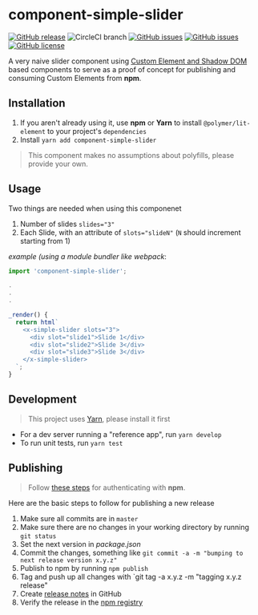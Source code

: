 # component-simple-slider
[![GitHub release](https://img.shields.io/github/tag/ProjectEvergreen/component-simple-slider.svg)](https://github.com/ProjectEvergreen/component-simple-slider/tags)
![CircleCI branch](https://img.shields.io/circleci/project/github/ProjectEvergreen/component-simple-slider/master.svg?style=plastic)
[![GitHub issues](https://img.shields.io/github/issues-raw/ProjectEvergreen/component-simple-slider.svg)](https://github.com/ProjectEvergreen/component-simple-slider/issues)
[![GitHub issues](https://img.shields.io/github/issues-pr-raw/ProjectEvergreen/component-simple-slider.svg)](https://github.com/ProjectEvergreen/component-simple-slider/issues)
[![GitHub license](https://img.shields.io/badge/license-Apache%202-blue.svg)](https://raw.githubusercontent.com/ProjectEvergreen/component-simple-slider/master/LICENSE.md)

A very naive slider component using [Custom Element and Shadow DOM](https://developer.mozilla.org/en-US/docs/Web/Web_Components) based components to serve as a proof of concept for publishing and consuming Custom Elements from **npm**.  

## Installation
1. If you aren't already using it, use **npm** or **Yarn** to install `@polymer/lit-element` to your project's `dependencies`
1. Install `yarn add component-simple-slider`

> This component makes no assumptions about polyfills, please provide your own.

## Usage
Two things are needed when using this componenet
1. Number of slides `slides="3"`
1. Each Slide, with an attribute of `slots="slideN"` (`N` should increment starting from 1)

_example (using a module bundler like webpack_:
```javascript
import 'component-simple-slider';

.
.
.

_render() {
  return html`
    <x-simple-slider slots="3">
      <div slot="slide1">Slide 1</div>
      <div slot="slide2">Slide 3</div>
      <div slot="slide3">Slide 3</div>
    </x-simple-slider>
  `;
}
```

## Development
> This project uses [Yarn](https://yarnpkg.com/), please install it first

- For a dev server running a "reference app", run `yarn develop`
- To run unit tests, run `yarn test`

## Publishing
> Follow [these steps](https://docs.npmjs.com/getting-started/publishing-npm-packages) for authenticating with **npm**.

Here are the basic steps to follow for publishing a new release
1. Make sure all commits are in `master`
1. Make sure there are no changes in your working directory by running `git status`
1. Set the next version in _package.json_
1. Commit the changes, something like `git commit -a -m "bumping to next release version x.y.z"`
1. Publish to npm by running `npm publish`
1. Tag and push up all changes with `git tag -a x.y.z -m "tagging x.y.z release"
1. Create [release notes](https://github.com/ProjectEvergreen/component-simple-slider/releases) in GitHub
1. Verify the release in the [npm registry](https://www.npmjs.com/package/component-simple-slider)